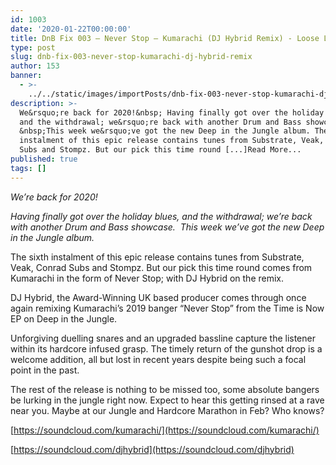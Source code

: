 ```yaml
---
id: 1003
date: '2020-01-22T00:00:00'
title: DnB Fix 003 – Never Stop – Kumarachi (DJ Hybrid Remix) - Loose Lips
type: post
slug: dnb-fix-003-never-stop-kumarachi-dj-hybrid-remix
author: 153
banner:
  - >-
    ../../static/images/importPosts/dnb-fix-003-never-stop-kumarachi-dj-hybrid-remix/image1003.jpeg
description: >-
  We&rsquo;re back for 2020!&nbsp; Having finally got over the holiday blues,
  and the withdrawal; we&rsquo;re back with another Drum and Bass showcase.
  &nbsp;This week we&rsquo;ve got the new Deep in the Jungle album. The sixth
  instalment of this epic release contains tunes from Substrate, Veak, Conrad
  Subs and Stompz. But our pick this time round [...]Read More...
published: true
tags: []
---
```

_We’re back for 2020!_ 

_Having finally got over the holiday blues, and the withdrawal; we’re back with another Drum and Bass showcase.  This week we’ve got the new Deep in the Jungle album._

The sixth instalment of this epic release contains tunes from Substrate, Veak, Conrad Subs and Stompz. But our pick this time round comes from Kumarachi in the form of Never Stop; with DJ Hybrid on the remix.

DJ Hybrid, the Award-Winning UK based producer comes through once again remixing Kumarachi’s 2019 banger “Never Stop” from the Time is Now EP on Deep in the Jungle.

Unforgiving duelling snares and an upgraded bassline capture the listener within its hardcore infused grasp. The timely return of the gunshot drop is a welcome addition, all but lost in recent years despite being such a focal point in the past. 

The rest of the release is nothing to be missed too, some absolute bangers be lurking in the jungle right now. Expect to hear this getting rinsed at a rave near you. Maybe at our Jungle and Hardcore Marathon in Feb? Who knows?

[](https://soundcloud.com/kumarachi/)[https://soundcloud.com/kumarachi/](https://soundcloud.com/kumarachi/)

[](https://soundcloud.com/djhybrid)[https://soundcloud.com/djhybrid](https://soundcloud.com/djhybrid)